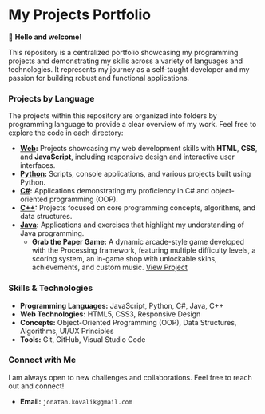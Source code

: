 # My Projects Portfolio

👋 **Hello and welcome!**

This repository is a centralized portfolio showcasing my programming projects and demonstrating my skills across a variety of languages and technologies. It represents my journey as a self-taught developer and my passion for building robust and functional applications.

### Projects by Language

The projects within this repository are organized into folders by programming language to provide a clear overview of my work. Feel free to explore the code in each directory:

* **[Web](https://github.com/JonatanKovalik/Projects/tree/main/Web):** Projects showcasing my web development skills with **HTML**, **CSS**, and **JavaScript**, including responsive design and interactive user interfaces.
* **[Python](https://github.com/your-username/Projects/tree/main/Python):** Scripts, console applications, and various projects built using Python.
* **[C#](https://github.com/your-username/Projects/tree/main/C-Sharp):** Applications demonstrating my proficiency in C# and object-oriented programming (OOP).
* **[C++](https://github.com/JonatanKovalik/Projects/tree/main/C%2B%2B/FirstCodeC%2B%2B):** Projects focused on core programming concepts, algorithms, and data structures.
* **[Java](https://github.com/your-username/Projects/tree/main/Java):** Applications and exercises that highlight my understanding of Java programming.
    * **Grab the Paper Game:** A dynamic arcade-style game developed with the Processing framework, featuring multiple difficulty levels, a scoring system, an in-game shop with unlockable skins, achievements, and custom music.
    [View Project](https://github.com/JonatanKovalik/Projects/tree/main/Grabthepaperproject)

### Skills & Technologies

* **Programming Languages:** JavaScript, Python, C#, Java, C++
* **Web Technologies:** HTML5, CSS3, Responsive Design
* **Concepts:** Object-Oriented Programming (OOP), Data Structures, Algorithms, UI/UX Principles
* **Tools:** Git, GitHub, Visual Studio Code

### Connect with Me

I am always open to new challenges and collaborations. Feel free to reach out and connect!

* **Email:** `jonatan.kovalik@gmail.com`
